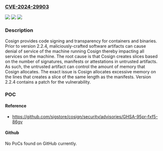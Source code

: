 ### [CVE-2024-29903](https://cve.mitre.org/cgi-bin/cvename.cgi?name=CVE-2024-29903)
![](https://img.shields.io/static/v1?label=Product&message=cosign&color=blue)
![](https://img.shields.io/static/v1?label=Version&message=%3D%20%3C%202.2.4%20&color=brighgreen)
![](https://img.shields.io/static/v1?label=Vulnerability&message=CWE-770%3A%20Allocation%20of%20Resources%20Without%20Limits%20or%20Throttling&color=brighgreen)

### Description

Cosign provides code signing and transparency for containers and binaries. Prior to version 2.2.4, maliciously-crafted software artifacts can cause denial of service of the machine running Cosign thereby impacting all services on the machine. The root cause is that Cosign creates slices based on the number of signatures, manifests or attestations in untrusted artifacts. As such, the untrusted artifact can control the amount of memory that Cosign allocates. The exact issue is Cosign allocates excessive memory on the lines that creates a slice of the same length as the manifests. Version 2.2.4 contains a patch for the vulnerability.

### POC

#### Reference
- https://github.com/sigstore/cosign/security/advisories/GHSA-95pr-fxf5-86gv

#### Github
No PoCs found on GitHub currently.

